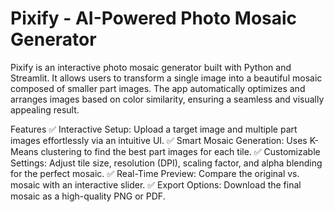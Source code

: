 # Pixify - AI-Powered Photo Mosaic Generator
Pixify is an interactive photo mosaic generator built with Python and Streamlit. It allows users to transform a single image into a beautiful mosaic composed of smaller part images. The app automatically optimizes and arranges images based on color similarity, ensuring a seamless and visually appealing result.

Features
✅ Interactive Setup: Upload a target image and multiple part images effortlessly via an intuitive UI.
✅ Smart Mosaic Generation: Uses K-Means clustering to find the best part images for each tile.
✅ Customizable Settings: Adjust tile size, resolution (DPI), scaling factor, and alpha blending for the perfect mosaic.
✅ Real-Time Preview: Compare the original vs. mosaic with an interactive slider.
✅ Export Options: Download the final mosaic as a high-quality PNG or PDF.
